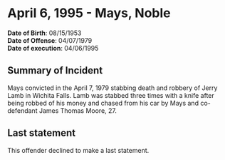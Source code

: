 # April 6, 1995 - Mays, Noble

**Date of Birth**: 08/15/1953<br/>
**Date of Offense**: 04/07/1979<br/>
**Date of execution**: 04/06/1995<br/>

## Summary of Incident
Mays convicted in the April 7, 1979 stabbing death and robbery of Jerry Lamb in Wichita Falls. Lamb was stabbed three times with a knife after being robbed of his money and chased from his car by Mays and co-defendant James Thomas Moore, 27.

## Last statement
This offender declined to make a last statement.